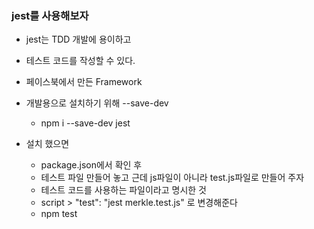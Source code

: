 ### jest를 사용해보자

- jest는 TDD 개발에 용이하고
- 테스트 코드를 작성할 수 있다.
- 페이스북에서 만든 Framework

- 개발용으로 설치하기 위해 --save-dev

  - npm i --save-dev jest

- 설치 했으면
  - package.json에서 확인 후
  - 테스트 파일 만들어 놓고 근데 js파일이 아니라 test.js파일로 만들어 주자
  - 테스트 코드를 사용하는 파일이라고 명시한 것
  - script > "test": "jest merkle.test.js" 로 변경해준다
  - npm test
